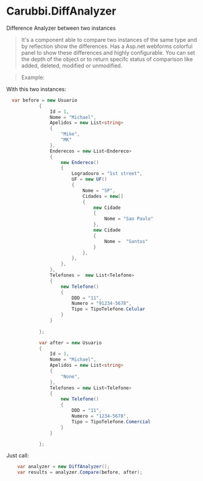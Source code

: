 # Carubbi.DiffAnalyzer
Difference Analyzer between two instances

> It's a component able to compare two instances of the same type and by reflection show the differences. Has a Asp.net webforms colorful panel to show these differences and highly configurable. You can set the depth of the object or to return specifc status of comparison like added, deleted, modified or unmodified.

> Example:

With this two instances: 

```csharp
  var before = new Usuario
            {
                Id = 1,
                Nome = "Michael",
                Apelidos = new List<string>
                {
                    "Mike",
                    "MK"
                },
                Enderecos = new List<Endereco>
                {
                    new Endereco()
                    {
                        Logradouro = "1st street",
                        UF = new UF()
                        {
                            Nome = "SP",
                            Cidades = new[]
                            {
                                new Cidade
                                {
                                    Nome = "Sao Paulo"
                                },
                                new Cidade
                                {
                                    Nome =  "Santos"
                                }
                            },
                        },
                    },
                },
                Telefones =  new List<Telefone>
                {
                    new Telefone()
                    {
                        DDD = "11",
                        Numero = "91234-5678",
                        Tipo = TipoTelefone.Celular
                    }
                }
      
            };

            var after = new Usuario
            {
                Id = 1,
                Nome = "Michael",
                Apelidos = new List<string>
                {
                    "None",
                },
                Telefones = new List<Telefone>
                {
                    new Telefone()
                    {
                        DDD = "11",
                        Numero = "1234-5678",
                        Tipo = TipoTelefone.Comercial
                    }
                }

            };
```

Just call:

```csharp
    var analyzer = new DiffAnalyzer();
    var results = analyzer.Compare(before, after);
```

